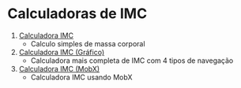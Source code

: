 # Calculadoras de IMC

1. [Calculadora IMC](./calculadora_imc/README.md)
    - Calculo simples de massa corporal
2. [Calculadora IMC (Gráfico)](./calcular_imc/README.md)
    - Calculadora mais completa de IMC com 4 tipos de navegação
3. [Calculadora IMC (MobX)](./imc_mobx/README.md)
    - Calculadora IMC usando MobX 
